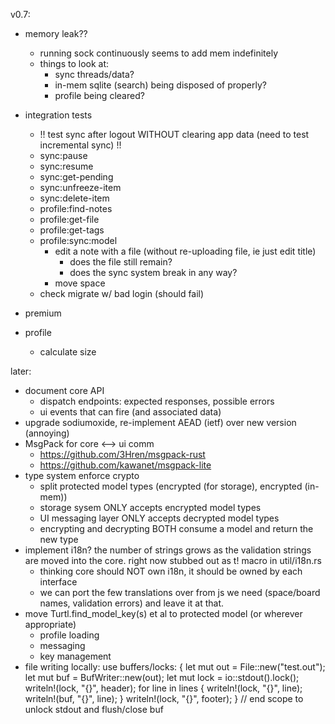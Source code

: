 v0.7:
- memory leak??
  - running sock continuously seems to add mem indefinitely
  - things to look at:
    - sync threads/data?
    - in-mem sqlite (search) being disposed of properly?
    - profile being cleared?

- integration tests
  - !! test sync after logout WITHOUT clearing app data (need to test incremental sync) !!
  - sync:pause
  - sync:resume
  - sync:get-pending
  - sync:unfreeze-item
  - sync:delete-item
  - profile:find-notes
  - profile:get-file
  - profile:get-tags
  - profile:sync:model
    - edit a note with a file (without re-uploading file, ie just edit title)
      - does the file still remain?
      - does the sync system break in any way?
    - move space
  - check migrate w/ bad login (should fail)
- premium
- profile
  - calculate size

later:
- document core API
  - dispatch endpoints: expected responses, possible errors
  - ui events that can fire (and associated data)
- upgrade sodiumoxide, re-implement AEAD (ietf) over new version (annoying)
- MsgPack for core <--> ui comm
  - https://github.com/3Hren/msgpack-rust
  - https://github.com/kawanet/msgpack-lite
- type system enforce crypto
  - split protected model types (encrypted (for storage), encrypted (in-mem))
  - storage sysem ONLY accepts encrypted model types
  - UI messaging layer ONLY accepts decrypted model types
  - encrypting and decrypting BOTH consume a model and return the new type
- implement i18n? the number of strings grows as the validation strings are
  moved into the core. right now stubbed out as t! macro in util/i18n.rs
  - thinking core should NOT own i18n, it should be owned by each interface
  - we can port the few translations over from js we need (space/board names,
    validation errors) and leave it at that.
- move Turtl.find_model_key(s) et al to protected model (or wherever appropriate)
  - profile loading
  - messaging
  - key management
- file writing locally: use buffers/locks:
  {
      let mut out = File::new("test.out");
      let mut buf = BufWriter::new(out);
      let mut lock = io::stdout().lock();
      writeln!(lock, "{}", header);
      for line in lines {
          writeln!(lock, "{}", line);
          writeln!(buf, "{}", line);
      }
      writeln!(lock, "{}", footer);
  }   // end scope to unlock stdout and flush/close buf


